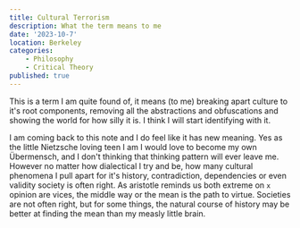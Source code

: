```yaml
---
title: Cultural Terrorism
description: What the term means to me
date: '2023-10-7'
location: Berkeley
categories: 
    - Philosophy
    - Critical Theory
published: true
---
```


This is a term I am quite found of, it means (to me) breaking apart culture to it's root components, removing all the abstractions and obfuscations and showing the world for how silly it is. I think I will start identifying with it.

I am coming back to this note and I do feel like it has new meaning. Yes as the little Nietzsche loving teen I am I would love to become my own Übermensch, and I don't thinking that thinking pattern will ever leave me. However no matter how dialectical I try and be, how many cultural phenomena I pull apart for it's history, contradiction, dependencies or even validity society is often right. As aristotle reminds us both extreme on `x` opinion are vices, the middle way or the mean is the path to virtue. Societies are not often right, but for some things, the natural course of history may be better at finding the mean than my measly little brain. 
